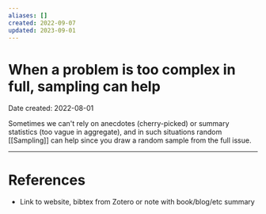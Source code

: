 ```yaml
---
aliases: []
created: 2022-09-07
updated: 2023-09-01
---
```


# When a problem is too complex in full, sampling can help
Date created: 2022-08-01

Sometimes we can't rely on anecdotes (cherry-picked) or summary statistics (too vague in aggregate), and in such situations random [[Sampling]] can help since you draw a random sample from the full issue.

---
# References
* Link to website, bibtex from Zotero or note with book/blog/etc summary